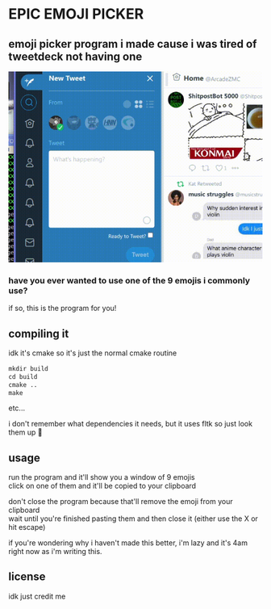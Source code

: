 # EPIC EMOJI PICKER
## emoji picker program i made cause i was tired of tweetdeck not having one

![](images/emoji-picker.gif)   
### have you ever wanted to use one of the 9 emojis i commonly use?
if so, this is the program for you!

## compiling it
idk it's cmake so it's just the normal cmake routine  
```
mkdir build
cd build
cmake ..
make
```
etc...  
  
i don't remember what dependencies it needs, but it uses fltk so just look them up 🙂

## usage
run the program and it'll show you a window of 9 emojis  
click on one of them and it'll be copied to your clipboard  
  
don't close the program because that'll remove the emoji from your clipboard  
wait until you're finished pasting them and then close it (either use the X or hit escape)  
  
if you're wondering why i haven't made this better, i'm lazy and it's 4am right now as i'm writing this.

## license
idk just credit me